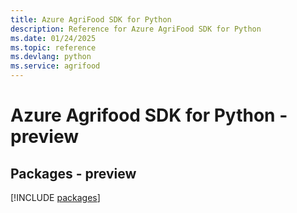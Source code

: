 ```yaml
---
title: Azure AgriFood SDK for Python
description: Reference for Azure AgriFood SDK for Python
ms.date: 01/24/2025
ms.topic: reference
ms.devlang: python
ms.service: agrifood
---
```

# Azure Agrifood SDK for Python - preview
## Packages - preview
[!INCLUDE [packages](agrifood-index.md)]